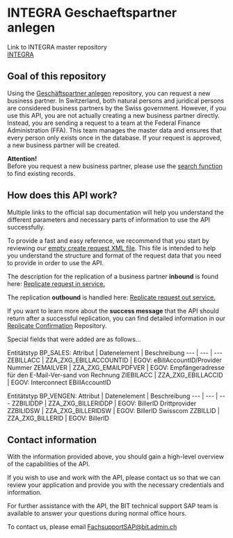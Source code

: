 # INTEGRA Geschaeftspartner anlegen

Link to INTEGRA master repository  
[INTEGRA](https://github.com/Integra-SUPERB/INTEGRA)


## Goal of this repository
Using the [Geschäftspartner anlegen](https://github.com/Integra-SUPERB/INTEGRA_Geschaeftspartner-anlegen) repository, you can request a new business partner. In Switzerland, both natural persons and juridical persons are considered business partners by the Swiss government. However, if you use this API, you are not actually creating a new business partner directly. Instead, you are sending a request to a team at the Federal Finance Administration (FFA). This team manages the master data and ensures that every person only exists once in the database. If your request is approved, a new business partner will be created.

**Attention!**  
Before you request a new business partner, please use the [search function](https://github.com/Integra-SUPERB/INTEGRA_Geschaeftspartner-suchen) to find existing records.

## How does this API work?
Multiple links to the official sap documentation will help you understand the different parameters and necessary parts of information to use the API successfully. 

To provide a fast and easy reference, we recommend that you start by reviewing our [empty create request XML file](https://github.com/Integra-SUPERB/INTEGRA_Geschaeftspartner-anlegen/blob/main/BusinessPartnerSUITEBulkReplicateRequest_Out.xml). This file is intended to help you understand the structure and format of the request data that you need to provide in order to use the API.

The description for the replication of a business partner **inbound** is found here: [Replicate request in service.](https://api.sap.com/api/OP_BUSINESSPARTNERSUITEBULKREPLIC/resource)

The replication **outbound** is handled here: [Replicate request out service.](https://api.sap.com/api/OP_CO_MDG_BP_RPLCTRQ/resource)

If you want to learn more about the **success message** that the API should return after a successful replication, you can find detailed information in our [Replicate Confirmation](https://github.com/Integra-SUPERB/INTEGRA_Geschaeftspartner-replikation) Repository.

Special fields that were added are as follows...

Entitätstyp BP_SALES:
Attribut | Datenelement | Beschreibung
--- | --- | ---
ZEBILLACC | ZZA_ZXG_EBILLACCOUNTID | EGOV: eBillAccountID/Provider Nummer
ZEMAILVER | ZZA_ZXG_EMAILPDFVER | EGOV: Empfängeradresse für den E-Mail-Ver-sand von Rechnung
ZIEBILACC | ZZA_ZXG_EBILLACCID | EGOV: Interconnect EBillAccountID

Entitätstyp BP_VENGEN:
Attribut | Datenelement | Beschreibung
--- | --- | ---
ZZBILIDDP | ZZA_ZXG_BILLERIDDP | EGOV: BillerID Drittprovider
ZZBILIDSW | ZZA_ZXG_BILLERIDSW | EGOV: BillerID Swisscom
ZZBILLID | ZZA_ZXG_BILLERID | EGOV: BillerID

## Contact information
With the information provided above, you should gain a high-level overview of the capabilities of the API. 

If you wish to use and work with the API, please contact us so that we can review your application and provide you with the necessary credentials and information.

For further assistance with the API, the BIT technical support SAP team is available to answer your questions during normal office hours.

To contact us, please email FachsupportSAP@bit.admin.ch
